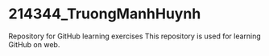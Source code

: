 # 214344_TruongManhHuynh
Repository for GitHub learning exercises
This repository is used for learning GitHub on web.
